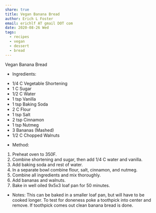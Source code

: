 ```yaml
---
share: true
title: Vegan Banana Bread
author: Erich L Foster
email: erichlf AT gmail DOT com
date: 2020-08-26 Wed
tags:
  - recipes
  - vegan
  - dessert
  - bread
---
```


Vegan Banana Bread
* Ingredients:
- 1/4 C Vegetable Shortening
- 1 C Sugar
- 1/2 C Water
- 1 tsp Vanilla
- 1 tsp Baking Soda
- 2 C Flour
- 1 tsp Salt
- 2 tsp Cinnamon
- 1 tsp Nutmeg
- 3 Bananas (Mashed)
- 1/2 C Chopped Walnuts

* Method:
1. Preheat oven to 350F.
2. Combine shortening and sugar, then add 1/4 C water and vanilla.
3. Add baking soda and rest of water.
4. In a separate bowl combine flour, salt, cinnamon, and nutmeg.
5. Combine all ingredients and mix thoroughly.
6. Add bananas and walnuts.
7. Bake in well oiled 9x5x3 loaf pan for 50 minutes.

* Notes:
This can be baked in a smaller loaf pan, but will have to be cooked longer. To test for doneness poke a
toothpick into center and remove. If toothpick comes out clean banana bread is done.
